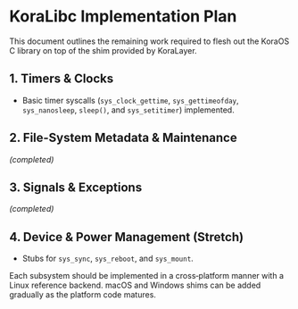 # KoraLibc Implementation Plan

This document outlines the remaining work required to flesh out the KoraOS C library on top of the shim provided by KoraLayer.

## 1. Timers & Clocks
- Basic timer syscalls (`sys_clock_gettime`, `sys_gettimeofday`, `sys_nanosleep`, `sleep()`, and `sys_setitimer`) implemented.

## 2. File-System Metadata & Maintenance
*(completed)*

## 3. Signals & Exceptions
*(completed)*

## 4. Device & Power Management (Stretch)
- Stubs for `sys_sync`, `sys_reboot`, and `sys_mount`.

Each subsystem should be implemented in a cross‑platform manner with a Linux reference backend.  macOS and Windows shims can be added gradually as the platform code matures.

